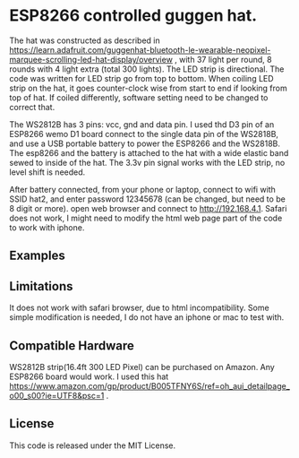 # ESP8266 controlled guggen hat.

The hat was constructed as described in https://learn.adafruit.com/guggenhat-bluetooth-le-wearable-neopixel-marquee-scrolling-led-hat-display/overview , with 37 light per round, 8 rounds with 4 light extra (total 300 lights). The LED strip is directional. The code was written for LED strip go from top to bottom. When coiling LED strip on the hat,  it goes counter-clock wise from start to end if looking from top of hat.
If coiled differently, software setting need to be changed to correct that.

The WS2812B has 3 pins: vcc, gnd and data pin. I used thd D3 pin of an ESP8266 wemo D1 board connect to the single data pin of the WS2818B, and use a USB portable battery to power the ESP8266 and the WS2818B. The esp8266 and the battery is attached to the hat with a wide elastic band sewed to inside of the hat. The 3.3v pin signal works with the LED strip, no level shift is needed. 
 
After battery connected, from your phone or laptop, connect to wifi with SSID hat2, and enter password 12345678 (can be changed, but need to be 8 digit or more). open web browser and connect to http://192.168.4.1. Safari does not work, I might need to modify the html web page part of the code to work with iphone.

## Examples


## Limitations
It does not work with safari browser, due to html incompatibility. Some simple modification is needed, I do not have an iphone or mac to test with.

## Compatible Hardware

WS2812B strip(16.4ft 300 LED Pixel) can be purchased on Amazon. Any ESP8266 board would work. I used this hat https://www.amazon.com/gp/product/B005TFNY6S/ref=oh_aui_detailpage_o00_s00?ie=UTF8&psc=1 . 

## License

This code is released under the MIT License.